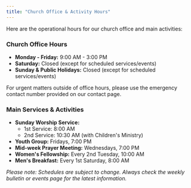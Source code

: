 ```yaml
---
title: "Church Office & Activity Hours"
---
```


Here are the operational hours for our church office and main activities:

### Church Office Hours

*   **Monday - Friday:** 9:00 AM - 3:00 PM
*   **Saturday:** Closed (except for scheduled services/events)
*   **Sunday & Public Holidays:** Closed (except for scheduled services/events)

For urgent matters outside of office hours, please use the emergency contact number provided on our contact page.

### Main Services & Activities

*   **Sunday Worship Service:**
    *   1st Service: 8:00 AM
    *   2nd Service: 10:30 AM (with Children's Ministry)
*   **Youth Group:** Fridays, 7:00 PM
*   **Mid-week Prayer Meeting:** Wednesdays, 7:00 PM
*   **Women's Fellowship:** Every 2nd Tuesday, 10:00 AM
*   **Men's Breakfast:** Every 1st Saturday, 8:00 AM

_Please note: Schedules are subject to change. Always check the weekly bulletin or events page for the latest information._